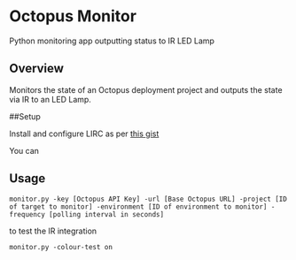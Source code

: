 # Octopus Monitor
Python monitoring app outputting status to IR LED Lamp

## Overview
Monitors the state of an Octopus deployment project and outputs the state via IR to an LED Lamp.

##Setup

Install and configure LIRC as per [this gist](https://gist.github.com/prasanthj/c15a5298eb682bde34961c322c95378b)

You can 

## Usage
`monitor.py -key [Octopus API Key] -url [Base Octopus URL] -project [ID of target to monitor] -environment [ID of environment to monitor] -frequency [polling interval in seconds]`

to test the IR integration

`monitor.py -colour-test on`